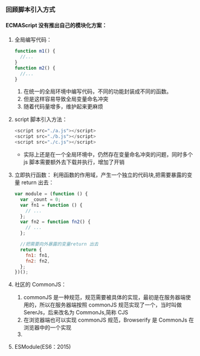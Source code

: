 ### 回顾脚本引入方式

#### ECMAScript 没有推出自己的模块化方案：

1. 全局编写代码：

   ```javascript
   function m1() {
     //...
   }
   function m2() {
     //...
   }
   ```

   1. 在统一的全局环境中编写代码，不同的功能封装成不同的函数。
   2. 但是这样容易导致全局变量命名冲突
   3. 随着代码量增多，维护起来更麻烦

2. script 脚本引入方法：

   ```javascript
   <script src="./a.js"></script>
   <script src="./b.js"></script>
   <script src="./c.js"></script>
   ```

   - 实际上还是在一个全局环境中，仍然存在变量命名冲突的问题，同时多个 js 脚本需要额外去下载并执行，增加了开销

3. 立即执行函数：
   利用函数的作用域，产生一个独立的代码块,把需要暴露的变量 return 出去：

   ```javascript
   var module = (function () {
     var _count = 0;
     var fn1 = function () {
       // ...
     };
     var fn2 = function fn2() {
       // ...
     };

     //把需要向外暴露的变量return 出去
     return {
       fn1: fn1,
       fn2: fn2,
     };
   })();
   ```

4. 社区的 CommonJS：
   1. commonJS 是一种规范，规范需要被具体的实现，最初是在服务器端使用的，所以在服务器端按照 commonJS 规范实现了一个，当时叫做 SererJs，后来改名为 CommonJs,简称 CJS
   2. 在浏览器端也可以实现 commonJS 规范，Browserify 是 CommonJs 在浏览器中的一个实现
   3.
5. ESModule(ES6：2015)

